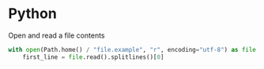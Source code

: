 # Python

Open and read a file contents

```python
with open(Path.home() / "file.example", "r", encoding="utf-8") as file:
    first_line = file.read().splitlines()[0]
```
